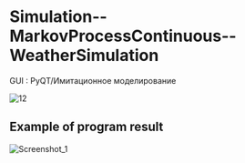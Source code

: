 # Simulation--MarkovProcessContinuous--WeatherSimulation
GUI : PyQT/Имитационное моделирование


![12](https://github.com/BigBlackBob-93/Simulation--MarkovProcessContinuous--WeatherSimulation/assets/101857203/60cfb9ce-b3f0-4184-9193-3c67e55122c7)


Example of program result
-----------------------------
![Screenshot_1](https://github.com/BigBlackBob-93/Simulation--MarkovProcessContinuous--WeatherSimulation/assets/101857203/5a2b8401-621b-47cc-8139-e583b0a003de)
